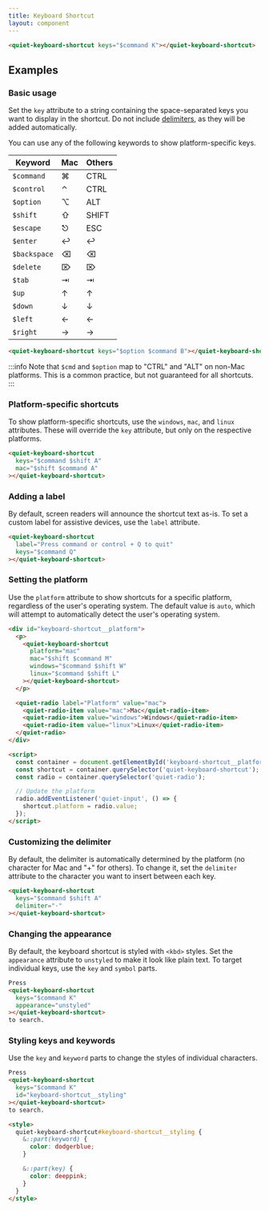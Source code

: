 ```yaml
---
title: Keyboard Shortcut
layout: component
---
```


```html {.example}
<quiet-keyboard-shortcut keys="$command K"></quiet-keyboard-shortcut>
```

## Examples

### Basic usage

Set the `key` attribute to a string containing the space-separated keys you want to display in the shortcut. Do not include [delimiters](#customizing-the-delimiter), as they will be added automatically.

You can use any of the following keywords to show platform-specific keys.

| Keyword      | Mac | Others    |
|--------------|-----|-----------|
| `$command`   | ⌘   | CTRL      |
| `$control`   | ⌃   | CTRL      |
| `$option`    | ⌥   | ALT       |
| `$shift`     | ⇧   | SHIFT     |
| `$escape`    | ⎋   | ESC       |
| `$enter`     | ↩   | ↩         |
| `$backspace` | ⌫   | ⌫         |
| `$delete`    | ⌦   | ⌦         |
| `$tab`       | ⇥   | ⇥         |
| `$up`        | ↑   | ↑         |
| `$down`      | ↓   | ↓         |
| `$left`      | ←   | ←         |
| `$right`     | →   | →         |

```html {.example}
<quiet-keyboard-shortcut keys="$option $command B"></quiet-keyboard-shortcut>
```

:::info
Note that `$cmd` and `$option` map to "CTRL" and "ALT" on non-Mac platforms. This is a common practice, but not guaranteed for all shortcuts.
:::

### Platform-specific shortcuts

To show platform-specific shortcuts, use the `windows`, `mac`, and `linux` attributes. These will override the `key` attribute, but only on the respective platforms.

```html {.example}
<quiet-keyboard-shortcut
  keys="$command $shift A"
  mac="$shift $command A"
></quiet-keyboard-shortcut>
```

### Adding a label

By default, screen readers will announce the shortcut text as-is. To set a custom label for assistive devices, use the `label` attribute.

```html {.example}
<quiet-keyboard-shortcut
  label="Press command or control + Q to quit"
  keys="$command Q"
></quiet-keyboard-shortcut>
```

### Setting the platform

Use the `platform` attribute to show shortcuts for a specific platform, regardless of the user's operating system. The default value is `auto`, which will attempt to automatically detect the user's operating system.

```html {.example}
<div id="keyboard-shortcut__platform">
  <p>
    <quiet-keyboard-shortcut 
      platform="mac"
      mac="$shift $command M"
      windows="$command $shift W"
      linux="$command $shift L"
    ></quiet-keyboard-shortcut>
  </p>

  <quiet-radio label="Platform" value="mac">
    <quiet-radio-item value="mac">Mac</quiet-radio-item>
    <quiet-radio-item value="windows">Windows</quiet-radio-item>
    <quiet-radio-item value="linux">Linux</quiet-radio-item>
  </quiet-radio>
</div>

<script>
  const container = document.getElementById('keyboard-shortcut__platform');
  const shortcut = container.querySelector('quiet-keyboard-shortcut');
  const radio = container.querySelector('quiet-radio');

  // Update the platform
  radio.addEventListener('quiet-input', () => {
    shortcut.platform = radio.value;
  });
</script>
```

### Customizing the delimiter

By default, the delimiter is automatically determined by the platform (no character for Mac and "+" for others). To change it, set the `delimiter` attribute to the character you want to insert between each key.

```html {.example}
<quiet-keyboard-shortcut 
  keys="$command $shift A" 
  delimiter="·"
></quiet-keyboard-shortcut>
```

### Changing the appearance

By default, the keyboard shortcut is styled with `<kbd>` styles. Set the `appearance` attribute to `unstyled` to make it look like plain text. To target individual keys, use the `key` and `symbol` parts.

```html {.example}
Press 
<quiet-keyboard-shortcut 
  keys="$command K"
  appearance="unstyled"
></quiet-keyboard-shortcut>
to search.
```

### Styling keys and keywords

Use the `key` and `keyword` parts to change the styles of individual characters.

```html {.example}
Press 
<quiet-keyboard-shortcut 
  keys="$command K"
  id="keyboard-shortcut__styling"
></quiet-keyboard-shortcut>
to search.

<style>
  quiet-keyboard-shortcut#keyboard-shortcut__styling {
    &::part(keyword) {
      color: dodgerblue;
    }

    &::part(key) {
      color: deeppink;
    }
  }
</style>
```